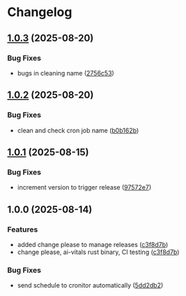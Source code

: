 # Changelog

## [1.0.3](https://github.com/doublewordai/model-monitor/compare/model-monitor-v1.0.2...model-monitor-v1.0.3) (2025-08-20)


### Bug Fixes

* bugs in cleaning name ([2756c53](https://github.com/doublewordai/model-monitor/commit/2756c535d3a26e8c5fce5381cd76d58b63be5e1c))

## [1.0.2](https://github.com/doublewordai/model-monitor/compare/model-monitor-v1.0.1...model-monitor-v1.0.2) (2025-08-20)


### Bug Fixes

* clean and check cron job name ([b0b162b](https://github.com/doublewordai/model-monitor/commit/b0b162bd5f1f4f609715b70d9f4251eb0a3a5305))

## [1.0.1](https://github.com/doublewordai/model-monitor/compare/model-monitor-v1.0.0...model-monitor-v1.0.1) (2025-08-15)


### Bug Fixes

* increment version to trigger release ([97572e7](https://github.com/doublewordai/model-monitor/commit/97572e7835a89cfeb184c7b3e344f6ea5214a0eb))

## 1.0.0 (2025-08-14)


### Features

* added change please to manage releases ([c3f8d7b](https://github.com/doublewordai/model-monitor/commit/c3f8d7bbac3663afaa4b74211752c5b677cc8d6e))
* change please, ai-vitals rust binary, CI testing ([c3f8d7b](https://github.com/doublewordai/model-monitor/commit/c3f8d7bbac3663afaa4b74211752c5b677cc8d6e))


### Bug Fixes

* send schedule to cronitor automatically ([5dd2db2](https://github.com/doublewordai/model-monitor/commit/5dd2db2dc079f796164a127e71788183b838d154))
